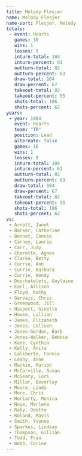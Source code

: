 ```yaml
---
title: Melody Flesjer
name: Melody Flesjer
name-sort: Flesjer, Melody
totals:
 - event: Hearts
   games: 10
   wins: 1
   losses: 9
   inturn-total: 104
   inturn-percent: 61
   outturn-total: 82
   outturn-percent: 63
   draw-total: 104
   draw-percent: 67
   takeout-total: 82
   takeout-percent: 55
   shots-total: 186
   shots-percent: 62
years:
 - year: 1984
   event: Hearts
   team: "TR"
   position: Lead
   alternate: false
   games: 10
   wins: 1
   losses: 9
   inturn-total: 104
   inturn-percent: 61
   outturn-total: 82
   outturn-percent: 63
   draw-total: 104
   draw-percent: 67
   takeout-total: 82
   takeout-percent: 55
   shots-total: 186
   shots-percent: 62
vs:
 - Arnott, Janet
 - Barker, Catherine
 - Bennet, Connie
 - Carney, Laurie
 - Carr, Judy
 - Charette, Agnes
 - Clarke, Betty
 - Currie, Ann
 - Currie, Barbara
 - Currie, Wendy
 - Deschatelets, Guylaine
 - Earl, Allison
 - Floyd, Kathy
 - Gervais, Chris
 - Greenwood, Jill
 - Haspect, Ginette
 - Howse, Lillian
 - James, Elizabeth
 - Jones, Colleen
 - Jones-Gordon, Barb
 - Jones-Walker, Debbie
 - Kane, Cynthia
 - Kelly, Anita
 - Laliberte, Connie
 - Leahy, Anne
 - Mackin, Marion
 - McCarville, Susan
 - McGeary, Lori
 - Millar, Beverley
 - Moore, Linda
 - More, Chris
 - Moriarty, Monica
 - Noye, Marlene
 - Raby, Odette
 - Roland, Mavis
 - Smith, Yvonne
 - Sparkes, Lindsay
 - Thompson, Gillian
 - Todd, Fran
 - Webb, Corine
---
```

